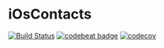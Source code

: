 # iOsContacts
[![Build Status](https://www.bitrise.io/app/eeb83a36e71b541f/status.svg?token=EwjjH4SeAeOYs-a2fq5ojA&branch=develop)](https://www.bitrise.io/app/eeb83a36e71b541f) [![codebeat badge](https://codebeat.co/badges/2bc66fb0-72f6-43a2-ab25-c9b1016e16c6)](https://codebeat.co/projects/github-com-mendesbarreto-ioscontacts-develop) [![codecov](https://codecov.io/gh/mendesbarreto/iOSContacts/branch/master/graph/badge.svg)](https://codecov.io/gh/mendesbarreto/iOSContacts)
